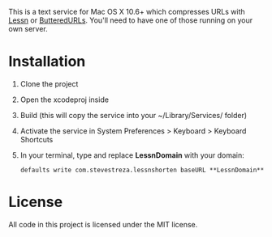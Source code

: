 This is a text service for Mac OS X 10.6+ which compresses URLs with [Lessn](http://shauninman.com/archive/2009/08/17/less_n) or [ButteredURLs](http://github.com/jfro/butteredurls). You'll need to have one of those running on your own server. 

Installation
============

1. Clone the project
2. Open the xcodeproj inside
3. Build (this will copy the service into your ~/Library/Services/ folder)
4. Activate the service in System Preferences > Keyboard > Keyboard Shortcuts
5. In your terminal, type and replace **LessnDomain** with your domain:

      `defaults write com.stevestreza.lessnshorten baseURL **LessnDomain**`

License
=======

All code in this project is licensed under the MIT license.
